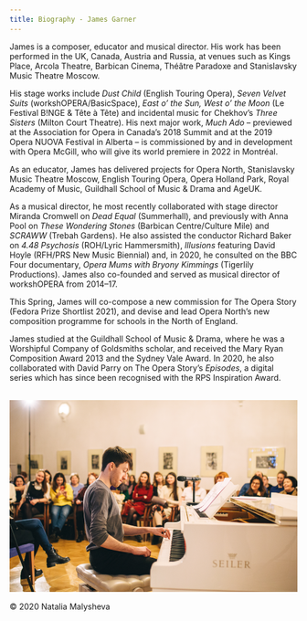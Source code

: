 ```yaml
---
title: Biography - James Garner
---
```


James is a composer, educator and musical director. His work has been performed in the UK, Canada, Austria and Russia, at venues such as Kings Place, Arcola Theatre, Barbican Cinema, Théâtre Paradoxe and Stanislavsky Music Theatre Moscow.

His stage works include _Dust Child_ (English Touring Opera), _Seven Velvet Suits_ (workshOPERA/BasicSpace), _East o’ the Sun, West o’ the Moon_ (Le Festival B!NGE & Tête à Tête) and incidental music for Chekhov’s _Three Sisters_ (Milton Court Theatre). His next major work, _Much Ado_ – previewed at the Association for Opera in Canada’s 2018 Summit and at the 2019 Opera NUOVA Festival in Alberta – is commissioned by and in development with Opera McGill, who will give its world premiere in 2022 in Montréal.

As an educator, James has delivered projects for Opera North, Stanislavsky Music Theatre Moscow, English Touring Opera, Opera Holland Park, Royal Academy of Music, Guildhall School of Music & Drama and AgeUK.

As a musical director, he most recently collaborated with stage director Miranda Cromwell on _Dead Equal_ (Summerhall), and previously with Anna Pool on _These Wondering Stones_ (Barbican Centre/Culture Mile) and _SCRAWW_ (Trebah Gardens). He also assisted the conductor Richard Baker on _4.48 Psychosis_ (ROH/Lyric Hammersmith), _Illusions_ featuring David Hoyle (RFH/PRS New Music Biennial) and, in 2020, he consulted on the BBC Four documentary, _Opera Mums with Bryony Kimmings_ (Tigerlily Productions). James also co-founded and served as musical director of workshOPERA from 2014–17.

This Spring, James will co-compose a new commission for The Opera Story (Fedora Prize Shortlist 2021), and devise and lead Opera North’s new composition programme for schools in the North of England.

James studied at the Guildhall School of Music & Drama, where he was a Worshipful Company of Goldsmiths scholar, and received the Mary Ryan Composition Award 2013 and the Sydney Vale Award. In 2020, he also collaborated with David Parry on The Opera Story’s _Episodes_, a digital series which has since been recognised with the RPS Inspiration Award.\
<br>

![James Garner performing at the piano](/assets/images/biography_photo.png)
<div class="image-footnote">© 2020 Natalia Malysheva</div>
